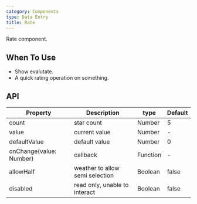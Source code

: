 ```yaml
---
category: Components
type: Data Entry
title: Rate
---
```


Rate component.

## When To Use

- Show evalutate.
- A quick rating operation on something.

## API

| Property        | Description           | type               | Default       |
|------------|----------------|-------------------|-------------|
| count    | star count | Number | 5 |
| value | current value | Number | - |
| defaultValue | default value | Number | 0 |
| onChange(value: Number) | callback   | Function | - |
| allowHalf | weather to allow semi selection   | Boolean | false |
| disabled | read only, unable to interact | Boolean | false |
